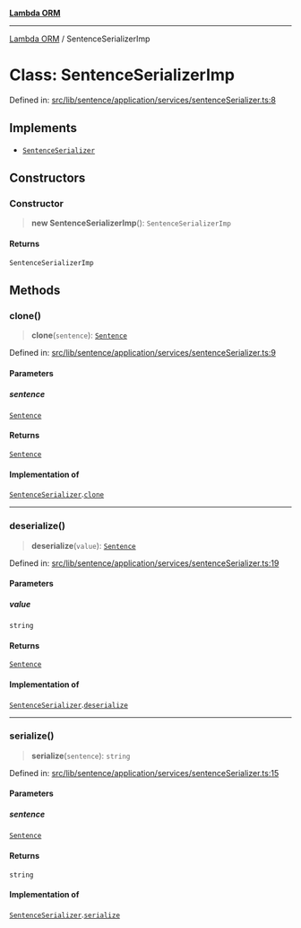 [**Lambda ORM**](../README.md)

***

[Lambda ORM](../README.md) / SentenceSerializerImp

# Class: SentenceSerializerImp

Defined in: [src/lib/sentence/application/services/sentenceSerializer.ts:8](https://github.com/lambda-orm/lambdaorm/blob/d7eed5bd6f40e7e5946b35121d5564379ef251ff/src/lib/sentence/application/services/sentenceSerializer.ts#L8)

## Implements

- [`SentenceSerializer`](../interfaces/SentenceSerializer.md)

## Constructors

### Constructor

> **new SentenceSerializerImp**(): `SentenceSerializerImp`

#### Returns

`SentenceSerializerImp`

## Methods

### clone()

> **clone**(`sentence`): [`Sentence`](Sentence.md)

Defined in: [src/lib/sentence/application/services/sentenceSerializer.ts:9](https://github.com/lambda-orm/lambdaorm/blob/d7eed5bd6f40e7e5946b35121d5564379ef251ff/src/lib/sentence/application/services/sentenceSerializer.ts#L9)

#### Parameters

##### sentence

[`Sentence`](Sentence.md)

#### Returns

[`Sentence`](Sentence.md)

#### Implementation of

[`SentenceSerializer`](../interfaces/SentenceSerializer.md).[`clone`](../interfaces/SentenceSerializer.md#clone)

***

### deserialize()

> **deserialize**(`value`): [`Sentence`](Sentence.md)

Defined in: [src/lib/sentence/application/services/sentenceSerializer.ts:19](https://github.com/lambda-orm/lambdaorm/blob/d7eed5bd6f40e7e5946b35121d5564379ef251ff/src/lib/sentence/application/services/sentenceSerializer.ts#L19)

#### Parameters

##### value

`string`

#### Returns

[`Sentence`](Sentence.md)

#### Implementation of

[`SentenceSerializer`](../interfaces/SentenceSerializer.md).[`deserialize`](../interfaces/SentenceSerializer.md#deserialize)

***

### serialize()

> **serialize**(`sentence`): `string`

Defined in: [src/lib/sentence/application/services/sentenceSerializer.ts:15](https://github.com/lambda-orm/lambdaorm/blob/d7eed5bd6f40e7e5946b35121d5564379ef251ff/src/lib/sentence/application/services/sentenceSerializer.ts#L15)

#### Parameters

##### sentence

[`Sentence`](Sentence.md)

#### Returns

`string`

#### Implementation of

[`SentenceSerializer`](../interfaces/SentenceSerializer.md).[`serialize`](../interfaces/SentenceSerializer.md#serialize)
